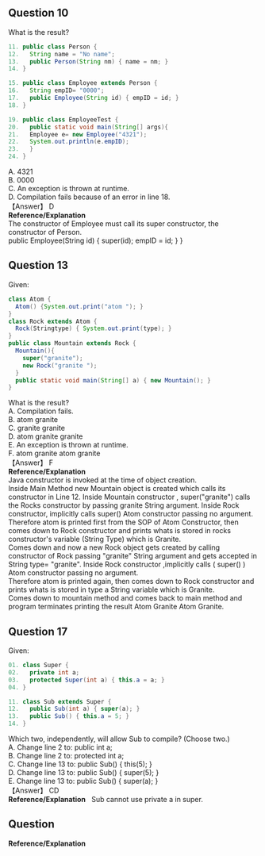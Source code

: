 ## Question 10
What is the result?  
```java
11. public class Person {
12.   String name = "No name";
13.   public Person(String nm) { name = nm; }
14. }

15. public class Employee extends Person {
16.   String empID= "0000";
17.   public Employee(String id) { empID = id; }
18. }

19. public class EmployeeTest {
20.   public static void main(String[] args){
21.   Employee e= new Employee("4321");
22.   System.out.println(e.empID);
23.   }
24. }
```
A. 4321  
B. 0000  
C. An exception is thrown at runtime.  
D. Compilation fails because of an error in line 18.  
【Answer】 D  
**Reference/Explanation**  
The constructor of Employee must call its super constructor, the constructor of Person.  
public Employee(String id) { super(id); empID = id; } }  

## Question 13
Given:
```java
class Atom {
  Atom() {System.out.print("atom "); }
}
class Rock extends Atom {
  Rock(Stringtype) { System.out.print(type); }
}
public class Mountain extends Rock {
  Mountain(){
    super("granite");
    new Rock("granite ");
  }
  public static void main(String[] a) { new Mountain(); }
}
```
What is the result?  
A. Compilation fails.  
B. atom granite  
C. granite granite  
D. atom granite granite  
E. An exception is thrown at runtime.  
F. atom granite atom granite  
【Answer】 F  
**Reference/Explanation**  
Java constructor is invoked at the time of object creation.  
Inside Main Method new Mountain object is created which calls its constructor in Line 12. Inside Mountain constructor , super("granite") calls the Rocks constructor by passing granite String argument. Inside Rock constructor, implicitly calls super() Atom constructor passing no argument.  
Therefore atom is printed first from the SOP of Atom Constructor, then comes down to Rock constructor and prints whats is stored in rocks constructor's variable (String Type) which is Granite.  
Comes down and now a new Rock object gets created by calling constructor of Rock passing "granite" String argument and gets accepted in String type= "granite". Inside Rock constructor ,implicitly calls ( super() ) Atom constructor passing no argument.  
Therefore atom is printed again, then comes down to Rock constructor and prints whats is stored in type a String variable which is Granite.  
Comes down to mountain method and comes back to main method and program terminates printing the result Atom Granite Atom Granite.  

## Question 17
Given:
```java
01. class Super {
02.   private int a;
03.   protected Super(int a) { this.a = a; }
04. }

11. class Sub extends Super {
12.   public Sub(int a) { super(a); }
13.   public Sub() { this.a = 5; }
14. }
```
Which two, independently, will allow Sub to compile? (Choose two.)  
A. Change line 2 to: public int a;  
B. Change line 2 to: protected int a;  
C. Change line 13 to: public Sub() { this(5); }  
D. Change line 13 to: public Sub() { super(5); }    
E. Change line 13 to: public Sub() { super(a); }  
【Answer】 CD  
**Reference/Explanation**  
Sub cannot use private a in super.  

## Question 

**Reference/Explanation**  


